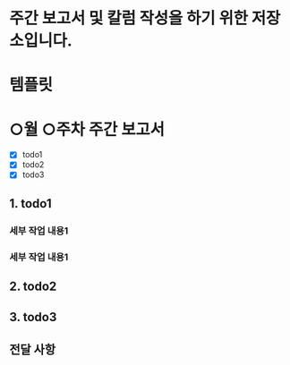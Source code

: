 # 주간 보고서 및 칼럼 작성을 하기 위한 저장소입니다.

# 템플릿

# ○월 ○주차 주간 보고서

- [x] todo1
- [x] todo2
- [x] todo3

## 1. todo1

### 세부 작업 내용1

### 세부 작업 내용1

## 2. todo2

## 3. todo3

## 전달 사항
